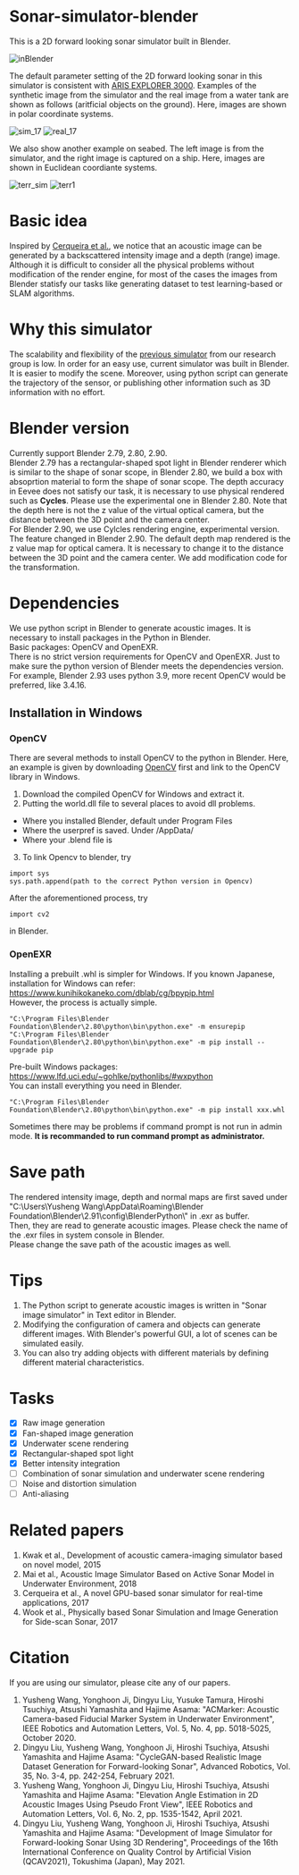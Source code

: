# Sonar-simulator-blender
This is a 2D forward looking sonar simulator built in Blender. 

![inBlender](https://user-images.githubusercontent.com/11170161/178634463-a0c1452d-5e8a-4788-b5dc-feb0bcf7f209.PNG)


The default parameter setting of the 2D forward looking sonar in this simulator is consistent with [ARIS EXPLORER 3000](http://www.soundmetrics.com/). Examples of the synthetic image from the simulator and the real image from a water tank are shown as follows (aritficial objects on the ground). Here, images are shown in polar coordinate systems.  

![sim_17](https://user-images.githubusercontent.com/11170161/178511300-2eb06d3d-9918-464c-8e77-dc09ae134cc0.png)
![real_17](https://user-images.githubusercontent.com/11170161/178511121-01974f5e-2346-40fd-ad5f-5508b2c4c602.png)

We also show another example on seabed. The left image is from the simulator, and the right image is captured on a ship. Here, images are shown in Euclidean coordiante systems.  

![terr_sim](https://user-images.githubusercontent.com/11170161/183140024-bda560ef-9e47-4b46-a877-31c831acc39a.png)
![terr1](https://user-images.githubusercontent.com/11170161/183140067-16880524-bef7-4a0b-b395-1368005de4ec.PNG)


# Basic idea
Inspired by [Cerqueira et al.](https://www.sciencedirect.com/science/article/abs/pii/S0097849317301371), we notice that an acoustic image can be generated by a backscattered intensity image and a depth (range) image. Although it is difficult to consider all the physical problems without modification of the render engine, for most of the cases the images from Blender statisfy our tasks like generating dataset to test learning-based or SLAM algorithms.  

# Why this simulator
The scalability and flexibility of the [previous simulator](https://ieeexplore.ieee.org/document/7165431) from our research group is low. In order for an easy use, current simulator was built in Blender. It is easier to modify the scene. Moreover, using python script can generate the trajectory of the sensor, or publishing other information such as 3D information with no effort. 

# Blender version
Currently support Blender 2.79, 2.80, 2.90.  
Blender 2.79 has a rectangular-shaped spot light in Blender renderer which is similar to the shape of sonar scope, in Blender 2.80, we build a box with absoprtion material to form the shape of sonar scope. The depth accuracy in Eevee does not satisfy our task, it is necessary to use physical rendered such as **Cycles**. Please use the experimental one in Blender 2.80. Note that the depth here is not the z value of the virtual optical camera, but the distance between the 3D point and the camera center.  
For Blender 2.90, we use Cylcles rendering engine, experimental version. The feature changed in Blender 2.90. The default depth map rendered is the z value map for optical camera. It is necessary to change it to the distance between the 3D point and the camera center. We add modification code for the transformation. 

# Dependencies
We use python script in Blender to generate acoustic images. It is necessary to install packages in the Python in Blender.  
Basic packages: OpenCV and OpenEXR.  
There is no strict version requirements for OpenCV and OpenEXR. Just to make sure the python version of Blender meets the dependencies version. 
For example, Blender 2.93 uses python 3.9, more recent OpenCV would be preferred, like 3.4.16. 
## Installation in Windows
### OpenCV
There are several methods to install OpenCV to the python in Blender.
Here, an example is given by downloading [OpenCV](https://opencv.org/releases/) first and link to the OpenCV library in Windows.
1. Download the compiled OpenCV for Windows and extract it.
2. Putting the world.dll file to several places to avoid dll problems.
  * Where you installed Blender, default under Program Files
  * Where the userpref is saved. Under <user>/AppData/
  * Where your .blend file is
3. To link Opencv to blender, try
```
import sys  
sys.path.append(path to the correct Python version in Opencv)  
```
After the aforementioned process, try
```
import cv2  
```
in Blender.
### OpenEXR
Installing a prebuilt .whl is simpler for Windows. 
If you known Japanese, installation for Windows can refer:  
https://www.kunihikokaneko.com/dblab/cg/bpypip.html  
However, the process is actually simple.
```
"C:\Program Files\Blender Foundation\Blender\2.80\python\bin\python.exe" -m ensurepip
"C:\Program Files\Blender Foundation\Blender\2.80\python\bin\python.exe" -m pip install --upgrade pip 
```
Pre-built Windows packages:  
https://www.lfd.uci.edu/~gohlke/pythonlibs/#wxpython  
You can install everything you need in Blender.  
```
"C:\Program Files\Blender Foundation\Blender\2.80\python\bin\python.exe" -m pip install xxx.whl
```
Sometimes there may be problems if command prompt is not run in admin mode. **It is recommanded to run command prompt as administrator.**
# Save path
The rendered intensity image, depth and normal maps are first saved under  
"C:\\Users\\Yusheng Wang\\AppData\\Roaming\\Blender Foundation\\Blender\\2.91\\config\\BlenderPython\\"  in .exr as buffer.  
Then, they are read to generate acoustic images. Please check the name of the .exr files in system console in Blender.   
Please change the save path of the acoustic images as well.

# Tips
1. The Python script to generate acoustic images is written in "Sonar image simulator" in Text editor in Blender.  
2. Modifying the configuration of camera and objects can generate different images. With Blender's powerful GUI, a lot of scenes can be simulated easily.  
3. You can also try adding objects with different materials by defining different material characteristics.
# Tasks
- [x] Raw image generation  
- [x] Fan-shaped image generation
- [x] Underwater scene rendering
- [x] Rectangular-shaped spot light
- [x] Better intensity integration
- [ ] Combination of sonar simulation and underwater scene rendering
- [ ] Noise and distortion simulation  
- [ ] Anti-aliasing  
# Related papers
1. Kwak et al., Development of acoustic camera-imaging simulator based on novel model, 2015  
2. Mai et al., Acoustic Image Simulator Based on Active Sonar Model in Underwater Environment, 2018  
3. Cerqueira et al.,  A novel GPU-based sonar simulator for real-time applications, 2017       
4. Wook et al., Physically based Sonar Simulation and Image Generation for Side-scan Sonar, 2017
# Citation
If you are using our simulator, please cite any of our papers.
1. Yusheng Wang, Yonghoon Ji, Dingyu Liu, Yusuke Tamura, Hiroshi Tsuchiya, Atsushi Yamashita and Hajime Asama: "ACMarker: Acoustic Camera-based Fiducial Marker System in Underwater Environment", IEEE Robotics and Automation Letters, Vol. 5, No. 4, pp. 5018-5025, October 2020.
2. Dingyu Liu, Yusheng Wang, Yonghoon Ji, Hiroshi Tsuchiya, Atsushi Yamashita and Hajime Asama: "CycleGAN-based Realistic Image Dataset Generation for Forward-looking Sonar", Advanced Robotics, Vol. 35, No. 3-4, pp. 242-254, February 2021.
3. Yusheng Wang, Yonghoon Ji, Dingyu Liu, Hiroshi Tsuchiya, Atsushi Yamashita and Hajime Asama: "Elevation Angle Estimation in 2D Acoustic Images Using Pseudo Front View", IEEE Robotics and Automation Letters, Vol. 6, No. 2, pp. 1535-1542, April 2021.
4. Dingyu Liu, Yusheng Wang, Yonghoon Ji, Hiroshi Tsuchiya, Atsushi Yamashita and Hajime Asama: "Development of Image Simulator for Forward-looking Sonar Using 3D Rendering", Proceedings of the 16th International Conference on Quality Control by Artificial Vision (QCAV2021), Tokushima (Japan), May 2021.

